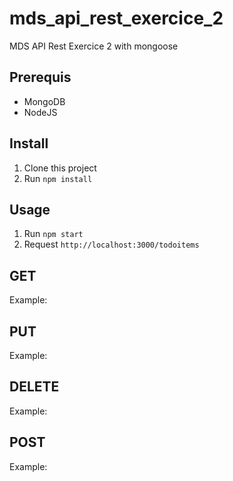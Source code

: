# mds_api_rest_exercice_2
MDS API Rest Exercice 2 with mongoose

## Prerequis

- MongoDB
- NodeJS

## Install

1. Clone this project
2. Run `npm install`

## Usage

1. Run `npm start`
2. Request `http://localhost:3000/todoitems`

## GET

Example: 

## PUT

Example: 

## DELETE

Example: 

## POST

Example: 

